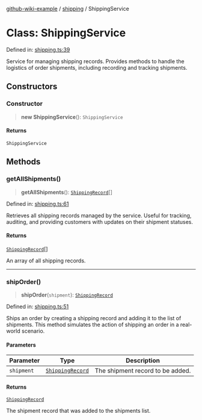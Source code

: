 [github-wiki-example](../wiki/Home) / [shipping](../wiki/shipping) / ShippingService

# Class: ShippingService

Defined in: [shipping.ts:39](https://github.com/typedoc2md/dummy-typescript-api/blob/main/src/shipping.ts#L39)

Service for managing shipping records.
Provides methods to handle the logistics of order shipments, including recording and tracking shipments.

## Constructors

### Constructor

> **new ShippingService**(): `ShippingService`

#### Returns

`ShippingService`

## Methods

### getAllShipments()

> **getAllShipments**(): [`ShippingRecord`](../wiki/shipping.Interface.ShippingRecord)[]

Defined in: [shipping.ts:61](https://github.com/typedoc2md/dummy-typescript-api/blob/main/src/shipping.ts#L61)

Retrieves all shipping records managed by the service.
Useful for tracking, auditing, and providing customers with updates on their shipment statuses.

#### Returns

[`ShippingRecord`](../wiki/shipping.Interface.ShippingRecord)[]

An array of all shipping records.

***

### shipOrder()

> **shipOrder**(`shipment`): [`ShippingRecord`](../wiki/shipping.Interface.ShippingRecord)

Defined in: [shipping.ts:51](https://github.com/typedoc2md/dummy-typescript-api/blob/main/src/shipping.ts#L51)

Ships an order by creating a shipping record and adding it to the list of shipments.
This method simulates the action of shipping an order in a real-world scenario.

#### Parameters

| Parameter | Type | Description |
| ------ | ------ | ------ |
| `shipment` | [`ShippingRecord`](../wiki/shipping.Interface.ShippingRecord) | The shipment record to be added. |

#### Returns

[`ShippingRecord`](../wiki/shipping.Interface.ShippingRecord)

The shipment record that was added to the shipments list.
